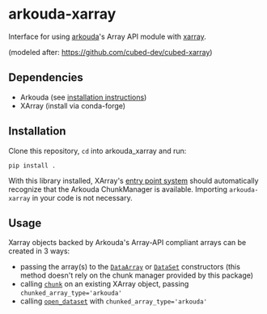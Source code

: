 
# arkouda-xarray

Interface for using [arkouda](https://github.com/Bears-R-Us/arkouda)'s Array API module with [xarray](https://github.com/pydata/xarray).

(modeled after: https://github.com/cubed-dev/cubed-xarray)

## Dependencies

* Arkouda (see [installation instructions](https://bears-r-us.github.io/arkouda/setup/install_menu.html))
* XArray (install via conda-forge)

## Installation

Clone this repository, `cd` into arkouda_xarray and run:

```
pip install .
```

With this library installed, XArray's [entry point system](https://docs.xarray.dev/en/stable/internals/chunked-arrays.html#registering-a-new-chunkmanagerentrypoint-subclass) should automatically recognize that the Arkouda ChunkManager is available. Importing `arkouda-xarray` in your code is not necessary.

## Usage

Xarray objects backed by Arkouda's Array-API compliant arrays can be created in 3 ways:

* passing the array(s) to the [`DataArray`](https://docs.xarray.dev/en/stable/generated/xarray.DataArray.html#xarray.DataArray) or [`DataSet`](https://docs.xarray.dev/en/stable/generated/xarray.Dataset.html) constructors (this method doesn't rely on the chunk manager provided by this package)
* calling [`chunk`](https://docs.xarray.dev/en/stable/generated/xarray.Dataset.chunk.html#xarray.Dataset.chunk) on an existing XArray object, passing `chunked_array_type='arkouda'`
* calling [`open_dataset`](https://docs.xarray.dev/en/stable/generated/xarray.open_dataset.html#xarray.open_dataset) with `chunked_array_type='arkouda'`
